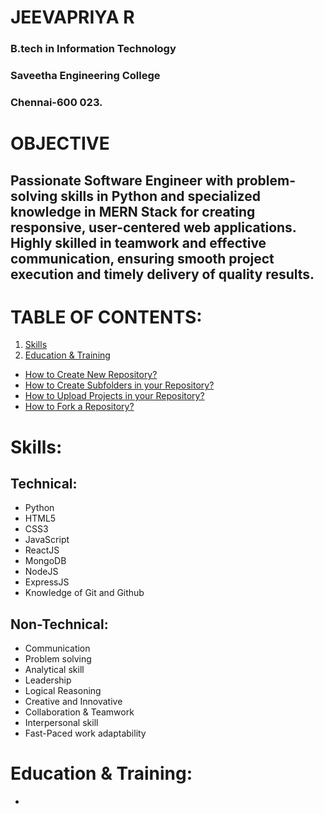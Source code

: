   #    JEEVAPRIYA R 
  ###     B.tech in Information Technology 
  ###     Saveetha Engineering College
  ###     Chennai-600 023.
  #                                                                    OBJECTIVE
  ## Passionate Software Engineer with problem-solving skills in Python and specialized knowledge in MERN Stack for creating responsive, user-centered web applications. Highly skilled in teamwork and effective communication, ensuring smooth project execution and timely delivery of quality results.
# TABLE OF CONTENTS:
1. [Skills](#Skills)
2. [Education & Training](#Education-&-Training)
- [How to Create New Repository?](#how-to-create-new-repository)
- [How to Create Subfolders in your Repository?](#how-to-create-subfolders-in-your-repository)
- [How to Upload Projects in your Repository?](#how-to-upload-projects-in-your-repository)
- [How to Fork a Repository?](#how-to-fork-a-repository)
# Skills:
## Technical:                                                           
- Python                                                            
- HTML5
- CSS3
- JavaScript
- ReactJS
- MongoDB
- NodeJS
- ExpressJS
- Knowledge of Git and Github
## Non-Technical:
- Communication 
- Problem solving 
- Analytical skill
- Leadership 
- Logical Reasoning
- Creative and Innovative
- Collaboration & Teamwork
- Interpersonal skill
- Fast-Paced work adaptability
# Education & Training:
- 




